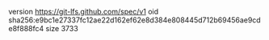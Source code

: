 version https://git-lfs.github.com/spec/v1
oid sha256:e9bc1e27337fc12ae22d162ef62e8d384e808445d712b69456ae9cde8f888fc4
size 3733
